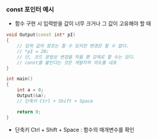 ### const 포인터 예시

- 함수 구현 시 입력받을 값이 너무 크거나 그 값이 고유해야 할 때

```cpp
void Output(const int* pI)
{
    // 입력 값의 참조는 할 수 있지만 변경은 할 수 없다.
    // *pI = 20;
    // 단, 코드 문법상 변경을 막을 뿐 강제로 할 수는 있다.
    // const를 붙인다는 것은 개발자의 의도를 내포
}

int main()
{
    int a = 0;
    Output(&a);
    // 단축키 Ctrl + Shift + Space

    return 0;
}
```

- 단축키 Ctrl + Shift + Space : 함수의 매개변수를 확인
